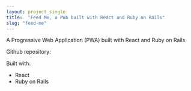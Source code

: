 ```yaml
---
layout: project_single
title:  "Feed Me, a PWA built with React and Ruby on Rails"
slug: "feed-me"
---
```


A Progressive Web Application (PWA) built with React and Ruby on Rails

Github repository:



Built with:
* React
* Ruby on Rails
